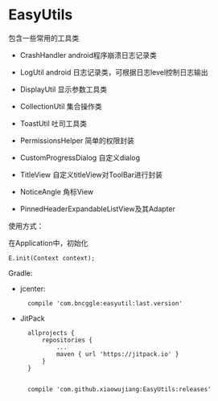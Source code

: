 # EasyUtils
 
包含一些常用的工具类

* CrashHandler android程序崩溃日志记录类

* LogUtil android 日志记录类，可根据日志level控制日志输出

* DisplayUtil 显示参数工具类

* CollectionUtil 集合操作类

* ToastUtil 吐司工具类

* PermissionsHelper 简单的权限封装

* CustomProgressDialog 自定义dialog

* TitleView 自定义titleView对ToolBar进行封装

* NoticeAngle 角标View

* PinnedHeaderExpandableListView及其Adapter

使用方式：

在Application中，初始化

	E.init(Context context);
	
	
Gradle:

* jcenter:

    	compile 'com.bncggle:easyutil:last.version'

* JitPack 

        allprojects {
            repositories {
                ...
                maven { url 'https://jitpack.io' }
            }
        }
        
        
        compile 'com.github.xiaowujiang:EasyUtils:releases'
